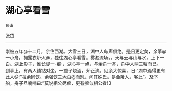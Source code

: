 # 湖心亭看雪

`背诵`

张岱

---

崇被五年@十二月，余住西湖。大雪三日，湖中人鸟声俱绝。是日更定矣，余擎@一小舟，拥露衣炉火@，独往湖心亭看雪。雾淞流场。，天与云与山与水，上下一白。湖上影子，惟长堤一-痕·，湖心亭一点，与余舟一芥，舟中人两三粒而已。
到亭上，有两人铺钻对坐，一童子烧酒，炉正沸。见余大惊喜，日:“湖中焉得更有此人@!”拉余同饮。余强饮三大白@而别。问其姓氏，是金陵人，客此”。及下船，舟子旦喃喃曰:“莫说相公尽痴，更有痴似相公者!3

